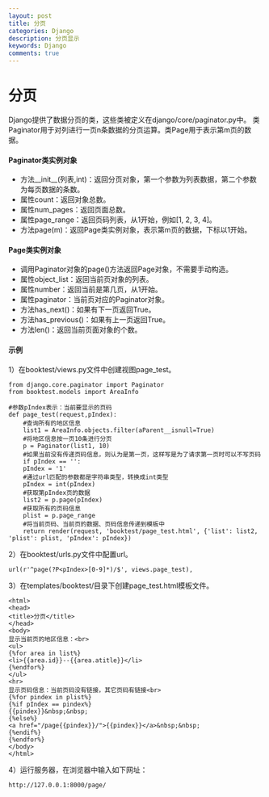 ```yaml
---
layout: post
title: 分页
categories: Django
description: 分页显示
keywords: Django
comments: true
---
```



# 分页        

Django提供了数据分页的类，这些类被定义在django/core/paginator.py中。 类Paginator用于对列进行一页n条数据的分页运算。类Page用于表示第m页的数据。      

#### Paginator类实例对象         

* 方法__init__(列表,int)：返回分页对象，第一个参数为列表数据，第二个参数为每页数据的条数。       
* 属性count：返回对象总数。       
* 属性num_pages：返回页面总数。       
* 属性page_range：返回页码列表，从1开始，例如[1, 2, 3, 4]。      
* 方法page(m)：返回Page类实例对象，表示第m页的数据，下标以1开始。        

#### Page类实例对象      

* 调用Paginator对象的page()方法返回Page对象，不需要手动构造。       
* 属性object_list：返回当前页对象的列表。     
* 属性number：返回当前是第几页，从1开始。       
* 属性paginator：当前页对应的Paginator对象。        
* 方法has_next()：如果有下一页返回True。        
* 方法has_previous()：如果有上一页返回True。        
* 方法len()：返回当前页面对象的个数。      

#### 示例         

1）在booktest/views.py文件中创建视图page_test。       

```
from django.core.paginator import Paginator
from booktest.models import AreaInfo

#参数pIndex表示：当前要显示的页码
def page_test(request,pIndex):
    #查询所有的地区信息
    list1 = AreaInfo.objects.filter(aParent__isnull=True)
    #将地区信息按一页10条进行分页
    p = Paginator(list1, 10)
    #如果当前没有传递页码信息，则认为是第一页，这样写是为了请求第一页时可以不写页码
    if pIndex == '':
    pIndex = '1'
    #通过url匹配的参数都是字符串类型，转换成int类型
    pIndex = int(pIndex)
    #获取第pIndex页的数据
    list2 = p.page(pIndex)
    #获取所有的页码信息
    plist = p.page_range
    #将当前页码、当前页的数据、页码信息传递到模板中
    return render(request, 'booktest/page_test.html', {'list': list2, 'plist': plist, 'pIndex': pIndex})
```

2）在booktest/urls.py文件中配置url。        

```
url(r'^page(?P<pIndex>[0-9]*)/$', views.page_test),
```

3）在templates/booktest/目录下创建page_test.html模板文件。      

```
<html>
<head>
<title>分页</title>
</head>
<body>
显示当前页的地区信息：<br>
<ul>
{%for area in list%}
<li>{{area.id}}--{{area.atitle}}</li>
{%endfor%}
</ul>
<hr>
显示页码信息：当前页码没有链接，其它页码有链接<br>
{%for pindex in plist%}
{%if pIndex == pindex%}
{{pindex}}&nbsp;&nbsp;
{%else%}
<a href="/page{{pindex}}/">{{pindex}}</a>&nbsp;&nbsp;
{%endif%}
{%endfor%}
</body>
</html>
```

4）运行服务器，在浏览器中输入如下网址：        

```
http://127.0.0.1:8000/page/
```


